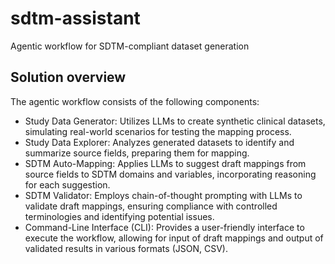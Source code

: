 # sdtm-assistant
Agentic workflow for SDTM-compliant dataset generation

## Solution overview
The agentic workflow consists of the following components:
*	Study Data Generator: Utilizes LLMs to create synthetic clinical datasets, simulating real-world scenarios for testing the mapping process.
*	Study Data Explorer: Analyzes generated datasets to identify and summarize source fields, preparing them for mapping.
*	SDTM Auto-Mapping: Applies LLMs to suggest draft mappings from source fields to SDTM domains and variables, incorporating reasoning for each suggestion.
*	SDTM Validator: Employs chain-of-thought prompting with LLMs to validate draft mappings, ensuring compliance with controlled terminologies and identifying potential issues.
*	Command-Line Interface (CLI): Provides a user-friendly interface to execute the workflow, allowing for input of draft mappings and output of validated results in various formats (JSON, CSV).

